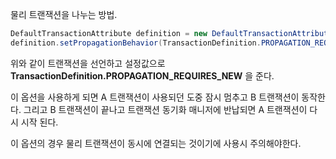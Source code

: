 물리 트랜잭션을 나누는 방법.

```java
DefaultTransactionAttribute definition = new DefaultTransactionAttribute();
definition.setPropagationBehavior(TransactionDefinition.PROPAGATION_REQUIRES_NEW);
```
위와 같이 트랜잭션을 선언하고 설정값으로 **TransactionDefinition.PROPAGATION_REQUIRES_NEW** 을 준다.

이 옵션을 사용하게 되면 A 트랜잭션이 사용되던 도중 잠시 멈추고 B 트랜잭션이 동작한다. 그리고 B 트랜잭션이 끝나고 트랜잭션 동기화 매니저에 반납되면 A 트랜잭션이 다시 시작 된다.

이 옵션의 경우 물리 트랜잭션이 동시에 연결되는 것이기에 사용시 주의해야한다.